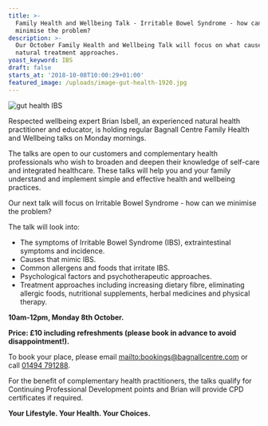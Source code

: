 ```yaml
---
title: >-
  Family Health and Wellbeing Talk - Irritable Bowel Syndrome - how can we
  minimise the problem?
description: >-
  Our October Family Health and Wellbeing Talk will focus on what causes IBS and
  natural treatment approaches. 
yoast_keyword: IBS
draft: false
starts_at: '2018-10-08T10:00:29+01:00'
featured_image: /uploads/image-gut-health-1920.jpg
---
```

![gut health IBS](/uploads/image-gut-health-1920.jpg)

Respected wellbeing expert Brian Isbell, an experienced natural health practitioner and educator, is holding regular Bagnall Centre Family Health and Wellbeing talks on Monday mornings. 

The talks are open to our customers and complementary health professionals who wish to broaden and deepen their knowledge of self-care and integrated healthcare. These talks will help you and your family understand and implement simple and effective health and wellbeing practices.

Our next talk will focus on Irritable Bowel Syndrome - how can we minimise the problem? 

The talk will look into: 

* The symptoms of Irritable Bowel Syndrome (IBS), extraintestinal symptoms and incidence.
* Causes that mimic IBS.
* Common allergens and foods that irritate IBS. 
* Psychological factors and psychotherapeutic approaches.
* Treatment approaches including increasing dietary fibre, eliminating allergic foods, nutritional supplements, herbal medicines and physical therapy.

**10am-12pm, Monday 8th October.**

**Price: £10 including refreshments (please book in advance to avoid disappointment!).** 

To book your place, please email <mailto:bookings@bagnallcentre.com> or call [01494 791288](tel:01494791288). 

For the benefit of complementary health practitioners, the talks qualify for Continuing Professional Development points and Brian will provide CPD certificates if required.

**Your Lifestyle. Your Health. Your Choices.**
